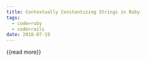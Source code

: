 ```yaml
---
title: Contextually Constantizing Strings in Ruby
tags:
  - code>ruby
  - code>rails
date: 2018-07-19
---
```




{{read more}}
